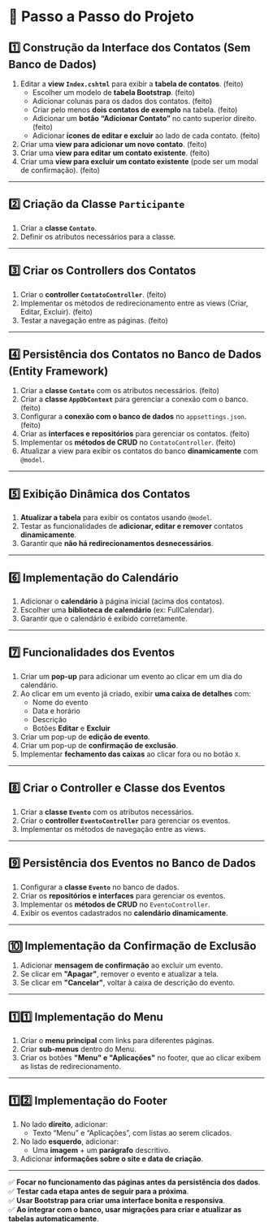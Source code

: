 ﻿# **📌 Passo a Passo do Projeto**

## **1️⃣ Construção da Interface dos Contatos (Sem Banco de Dados)**
1. Editar a **view `Index.cshtml`** para exibir a **tabela de contatos**. (feito)
   - Escolher um modelo de **tabela Bootstrap**. (feito)
   - Adicionar colunas para os dados dos contatos. (feito)
   - Criar pelo menos **dois contatos de exemplo** na tabela. (feito)
   - Adicionar um **botão “Adicionar Contato”** no canto superior direito. (feito)
   - Adicionar **ícones de editar e excluir** ao lado de cada contato. (feito)
2. Criar uma **view para adicionar um novo contato**. (feito)
3. Criar uma **view para editar um contato existente**. (feito)
4. Criar uma **view para excluir um contato existente** (pode ser um modal de confirmação).  (feito)

---

## **2️⃣ Criação da Classe `Participante`**
1. Criar a **classe `Contato`**.
2. Definir os atributos necessários para a classe.

---

## **3️⃣ Criar os Controllers dos Contatos**
1. Criar o **controller `ContatoController`**. (feito)
2. Implementar os métodos de redirecionamento entre as views (Criar, Editar, Excluir). (feito)
3. Testar a navegação entre as páginas. (feito)

---

## **4️⃣ Persistência dos Contatos no Banco de Dados (Entity Framework)**
1. Criar a **classe `Contato`** com os atributos necessários. (feito)
2. Criar a **classe `AppDbContext`** para gerenciar a conexão com o banco. (feito)
3. Configurar a **conexão com o banco de dados** no `appsettings.json`. (feito)
4. Criar as **interfaces e repositórios** para gerenciar os contatos. (feito)
5. Implementar os **métodos de CRUD** no `ContatoController`. (feito)
6. Atualizar a view para exibir os contatos do banco **dinamicamente** com `@model`.

---

## **5️⃣ Exibição Dinâmica dos Contatos**
1. **Atualizar a tabela** para exibir os contatos usando `@model`.
2. Testar as funcionalidades de **adicionar, editar e remover** contatos **dinamicamente**.
3. Garantir que **não há redirecionamentos desnecessários**.

---

## **6️⃣ Implementação do Calendário**
1. Adicionar o **calendário** à página inicial (acima dos contatos).
2. Escolher uma **biblioteca de calendário** (ex: FullCalendar).
3. Garantir que o calendário é exibido corretamente.

---

## **7️⃣ Funcionalidades dos Eventos**
1. Criar um **pop-up** para adicionar um evento ao clicar em um dia do calendário.
2. Ao clicar em um evento já criado, exibir **uma caixa de detalhes** com:
   - Nome do evento
   - Data e horário
   - Descrição
   - Botões **Editar** e **Excluir**
3. Criar um pop-up de **edição de evento**.
4. Criar um pop-up de **confirmação de exclusão**.
5. Implementar **fechamento das caixas** ao clicar fora ou no botão `X`.

---

## **8️⃣ Criar o Controller e Classe dos Eventos**
1. Criar a **classe `Evento`** com os atributos necessários.
2. Criar o **controller `EventoController`** para gerenciar os eventos.
3. Implementar os métodos de navegação entre as views.

---

## **9️⃣ Persistência dos Eventos no Banco de Dados**
1. Configurar a **classe `Evento`** no banco de dados.
2. Criar os **repositórios e interfaces** para gerenciar os eventos.
3. Implementar os **métodos de CRUD** no `EventoController`.
4. Exibir os eventos cadastrados no **calendário dinamicamente**.

---

## **🔟 Implementação da Confirmação de Exclusão**
1. Adicionar **mensagem de confirmação** ao excluir um evento.
2. Se clicar em **"Apagar"**, remover o evento e atualizar a tela.
3. Se clicar em **"Cancelar"**, voltar à caixa de descrição do evento.

---

## **1️⃣1️⃣ Implementação do Menu**
1. Criar o **menu principal** com links para diferentes páginas.
2. Criar **sub-menus** dentro do Menu.
3. Criar os botões **"Menu" e "Aplicações"** no footer, que ao clicar exibem as listas de redirecionamento.

---

## **1️⃣2️⃣ Implementação do Footer**
1. No lado **direito**, adicionar:
   - Texto “Menu” e “Aplicações”, com listas ao serem clicados.
2. No lado **esquerdo**, adicionar:
   - Uma **imagem** + um **parágrafo** descritivo.
3. Adicionar **informações sobre o site e data de criação**.

---

✅ **Focar no funcionamento das páginas antes da persistência dos dados**.  
✅ **Testar cada etapa antes de seguir para a próxima**.  
✅ **Usar Bootstrap para criar uma interface bonita e responsiva**.  
✅ **Ao integrar com o banco, usar migrações para criar e atualizar as tabelas automaticamente**.